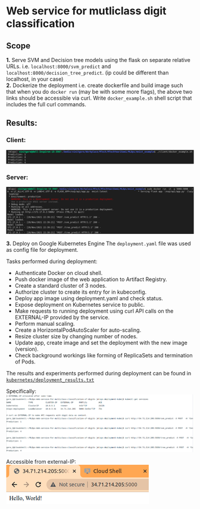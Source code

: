 # Web service for mutliclass digit classification

## Scope

**1.** Serve SVM and Decision tree models using the flask on separate relative URLs. i.e. `localhost:8000/svm_predict` and `localhost:8000/decision_tree_predict`. (ip could be different than localhost, in your case)     
**2.** Dockerize the deployment i.e. create dockerfile and build image such that when you do `docker run` (may be with some more flags), the above two links should be accessible via curl. Write `docker_example.sh` shell script that includes the full curl commands.

## Results:

### Client:
![client](images/Screenshot%20from%202021-11-29%2004-10-02.png)

### Server:
![server](images/Screenshot%20from%202021-11-29%2004-09-52.png)

**3.** Deploy on Google Kubernetes Engine
The `deployment.yaml` file was used as config file for deployment.

Tasks performed during deployment:
* Authenticate Docker on cloud shell.
* Push docker image of the web application to Artifact Registry.
* Create a standard cluster of 3 nodes.
* Authorize cluster to create its entry for in kubeconfig.
* Deploy app image using deployment.yaml and check status.
* Expose deployment on Kubernetes service to public.
* Make requests to running deployment using curl API calls on the EXTERNAL-IP provided by the service.
* Perform manual scaling.
* Create a HorizontalPodAutoScaler for auto-scaling.
* Resize cluster size by changing number of nodes.
* Update app, create image and set the deployment with the new image (version).
* Check background workings like forming of ReplicaSets and termination of Pods.

The results and experiments performed during deployment can be found in [`kubernetes/deployment_results.txt`](kubernetes/deployment_results.txt)   

Specifically:    
![result](kubernetes/Screenshot%20from%202022-04-11%2021-32-27.png)

Accessible from external-IP:    
![deployed](kubernetes/Screenshot%20from%202022-04-11%2017-04-07.png)


